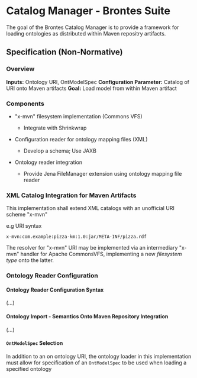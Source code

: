 Catalog Manager - Brontes Suite
===============================

The goal of the Brontes Catalog Manager is to provide a framework for loading ontologies as distributed within Maven repositry artifacts.

## Specification (Non-Normative)

### Overview

**Inputs:** Ontology URI, OntModelSpec
**Configuration Parameter:** Catalog of URI onto Maven artifacts 
**Goal:** Load model from within Maven artifact

### Components

* "x-mvn" filesystem implementation (Commons VFS)
    * Integrate with Shrinkwrap
    
* Configuration reader for ontology mapping files (XML)
    * Develop a schema; Use JAXB

* Ontology reader integration
    * Provide Jena FileManager extension using ontology mapping file reader


### XML Catalog Integration for Maven Artifacts

This implementation shall extend XML catalogs with an unofficial URI scheme "x-mvn"

e.g URI syntax

    x-mvn:com.example:pizza-km:1.0:jar/META-INF/pizza.rdf

The resolver for "x-mvn" URI may be implemented via an intermediary "x-mvn" handler for Apache CommonsVFS, implementing a new _filesystem type_ onto the latter.


### Ontology Reader Configuration

#### Ontology Reader Configuration Syntax

(...)

#### Ontology Import - Semantics Onto Maven Repository Integration

(...)

#### `OntModelSpec` Selection

In addition to an on ontology URI, the ontology loader in this implementation must allow for specification of an `OntModelSpec` to be used when loading a specified ontology
